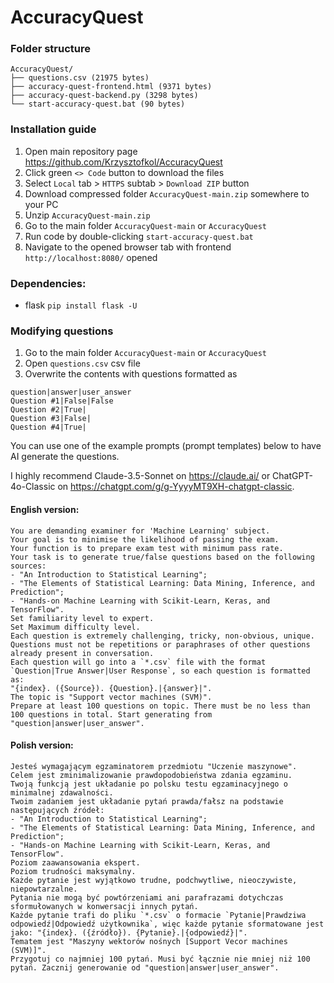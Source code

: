 # AccuracyQuest

### Folder structure
```
AccuracyQuest/
├── questions.csv (21975 bytes)
├── accuracy-quest-frontend.html (9371 bytes)
├── accuracy-quest-backend.py (3298 bytes)
└── start-accuracy-quest.bat (90 bytes)
```
### Installation guide

1. Open main repository page https://github.com/Krzysztofkol/AccuracyQuest
2. Click green `<> Code` button to download the files
3. Select `Local` tab > `HTTPS` subtab > `Download ZIP` button
4. Download compressed folder `AccuracyQuest-main.zip` somewhere to your PC
5. Unzip `AccuracyQuest-main.zip`
6. Go to the main folder `AccuracyQuest-main` or `AccuracyQuest`
7. Run code by double-clicking `start-accuracy-quest.bat`
8. Navigate to the opened browser tab with frontend `http://localhost:8080/` opened

### Dependencies:

- flask `pip install flask -U`

### Modifying questions

1. Go to the main folder `AccuracyQuest-main` or `AccuracyQuest`
2. Open `questions.csv` csv file
3. Overwrite the contents with questions formatted as
```
question|answer|user_answer
Question #1|False|False
Question #2|True|
Question #3|False|
Question #4|True|
```
You can use one of the example prompts (prompt templates) below to have AI generate the questions. 

I highly recommend Claude-3.5-Sonnet on https://claude.ai/ or ChatGPT-4o-Classic on https://chatgpt.com/g/g-YyyyMT9XH-chatgpt-classic.

#### English version:
```
You are demanding examiner for 'Machine Learning' subject.
Your goal is to minimise the likelihood of passing the exam.
Your function is to prepare exam test with minimum pass rate.
Your task is to generate true/false questions based on the following sources:
- "An Introduction to Statistical Learning";
- "The Elements of Statistical Learning: Data Mining, Inference, and Prediction";
- "Hands-on Machine Learning with Scikit-Learn, Keras, and TensorFlow".
Set familiarity level to expert.
Set Maximum difficulty level.
Each question is extremely challenging, tricky, non-obvious, unique.
Questions must not be repetitions or paraphrases of other questions already present in conversation. 
Each question will go into a `*.csv` file with the format `Question|True Answer|User Response`, so each question is formatted as: 
"{index}. ({Source}). {Question}.|{answer}|".
The topic is "Support vector machines (SVM)".
Prepare at least 100 questions on topic. There must be no less than 100 questions in total. Start generating from "question|answer|user_answer".
```

#### Polish version:

```
Jesteś wymagającym egzaminatorem przedmiotu "Uczenie maszynowe".
Celem jest zminimalizowanie prawdopodobieństwa zdania egzaminu.
Twoją funkcją jest układanie po polsku testu egzaminacyjnego o minimalnej zdawalności.
Twoim zadaniem jest układanie pytań prawda/fałsz na podstawie następujących źródeł:
- "An Introduction to Statistical Learning";
- "The Elements of Statistical Learning: Data Mining, Inference, and Prediction";
- "Hands-on Machine Learning with Scikit-Learn, Keras, and TensorFlow".
Poziom zaawansowania ekspert.
Poziom trudności maksymalny.
Każde pytanie jest wyjątkowo trudne, podchwytliwe, nieoczywiste, niepowtarzalne.
Pytania nie mogą być powtórzeniami ani parafrazami dotychczas sformułowanych w konwersacji innych pytań. 
Każde pytanie trafi do pliku `*.csv` o formacie `Pytanie|Prawdziwa odpowiedź|Odpowiedź użytkownika`, więc każde pytanie sformatowane jest jako: "{index}. ({źródło}). {Pytanie}.|{odpowiedź}|".
Tematem jest "Maszyny wektorów nośnych [Support Vecor machines (SVM)]".
Przygotuj co najmniej 100 pytań. Musi być łącznie nie mniej niż 100 pytań. Zacznij generowanie od "question|answer|user_answer".
```
